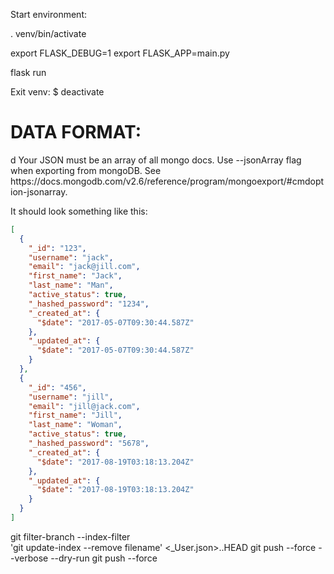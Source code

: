 Start environment:

. venv/bin/activate

export FLASK_DEBUG=1
export FLASK_APP=main.py

flask run


Exit venv: $ deactivate



<h1>DATA FORMAT:</h1> d
Your JSON must be an array of all mongo docs. Use --jsonArray flag when exporting from mongoDB. See https://docs.mongodb.com/v2.6/reference/program/mongoexport/#cmdoption-jsonarray.

It should look something like this:
```json
[
  {
    "_id": "123",
    "username": "jack",
    "email": "jack@jill.com",
    "first_name": "Jack",
    "last_name": "Man",
    "active_status": true,
    "_hashed_password": "1234",
    "_created_at": {
      "$date": "2017-05-07T09:30:44.587Z"
    },
    "_updated_at": {
      "$date": "2017-05-07T09:30:44.587Z"
    }
  },
  {
    "_id": "456",
    "username": "jill",
    "email": "jill@jack.com",
    "first_name": "Jill",
    "last_name": "Woman",
    "active_status": true,
    "_hashed_password": "5678",
    "_created_at": {
      "$date": "2017-08-19T03:18:13.204Z"
    },
    "_updated_at": {
      "$date": "2017-08-19T03:18:13.204Z"
    }
  }
]
```

git filter-branch --index-filter \
'git update-index --remove filename' <_User.json>..HEAD
git push --force --verbose --dry-run
git push --force
